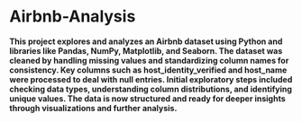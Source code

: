 # Airbnb-Analysis
**This project explores and analyzes an Airbnb dataset using Python and libraries like Pandas, NumPy, Matplotlib, and Seaborn. The dataset was cleaned by handling missing values and standardizing column names for consistency. Key columns such as host_identity_verified and host_name were processed to deal with null entries. Initial exploratory steps included checking data types, understanding column distributions, and identifying unique values. The data is now structured and ready for deeper insights through visualizations and further analysis.**
